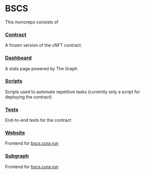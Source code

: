 # BSCS

This monorepo consists of

### [Contract](https://github.com/curaOS/Creative-Project/tree/master/packages/contract) 
A frozen version of the cNFT contract.

### [Dashboard](https://github.com/curaOS/Creative-Project/tree/master/packages/dashboard) 
A stats page powered by The Graph

### [Scripts](https://github.com/curaOS/Creative-Project/tree/master/packages/scripts)
Scripts used to automate repetitive tasks (currently only a script for deploying the contract)

### [Tests](https://github.com/curaOS/Creative-Project/tree/master/packages/tests)
End-to-end tests for the contract

### [Website](https://github.com/curaOS/Creative-Project/tree/master/packages/website)
Frontend for [bscs.cura.run](https://bscs.cura.run/)

### [Subgraph](https://github.com/curaOS/Creative-Project/tree/master/packages/subgraph)
Frontend for [bscs.cura.run](https://bscs.cura.run/)
